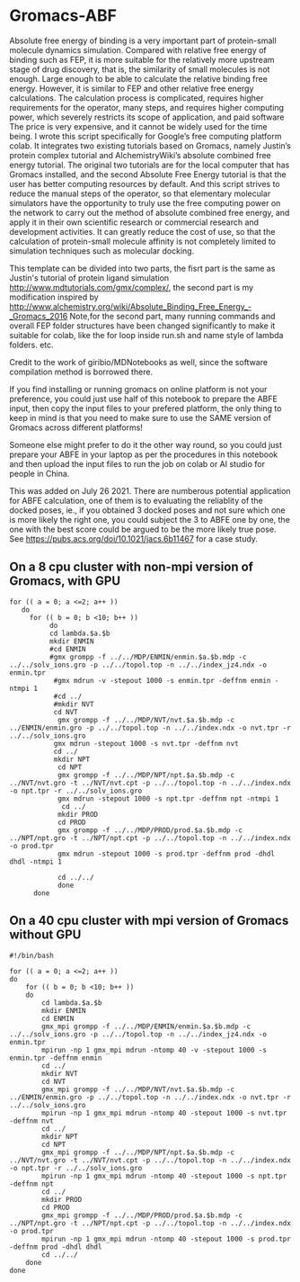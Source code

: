 # Gromacs-ABF
Absolute free energy of binding is a very important part of protein-small molecule dynamics simulation. Compared with relative free energy of binding such as FEP, it is more suitable for the relatively more upstream stage of drug discovery, that is, the similarity of small molecules is not enough. Large enough to be able to calculate the relative binding free energy. However, it is similar to FEP and other relative free energy calculations. The calculation process is complicated, requires higher requirements for the operator, many steps, and requires higher computing power, which severely restricts its scope of application, and paid software The price is very expensive, and it cannot be widely used for the time being. I wrote this script specifically for Google’s free computing platform colab. It integrates two existing tutorials based on Gromacs, namely Justin’s protein complex tutorial and AlchemistryWiki’s absolute combined free energy tutorial. The original two tutorials are for the local computer that has Gromacs installed, and the second Absolute Free Energy tutorial is that the user has better computing resources by default. And this script strives to reduce the manual steps of the operator, so that elementary molecular simulators have the opportunity to truly use the free computing power on the network to carry out the method of absolute combined free energy, and apply it in their own scientific research or commercial research and development activities. It can greatly reduce the cost of use, so that the calculation of protein-small molecule affinity is not completely limited to simulation techniques such as molecular docking.


This template can be divided into two parts, the fisrt part is the same as Justin's tutorial of protein ligand simulation http://www.mdtutorials.com/gmx/complex/, the second part is my modification inspired by http://www.alchemistry.org/wiki/Absolute_Binding_Free_Energy_-_Gromacs_2016 Note,for the second part, many running commands and overall FEP folder structures have been changed significantly to make it suitable for colab, like the for loop inside run.sh and name style of lambda folders. etc.

Credit to the work of giribio/MDNotebooks as well, since the software compilation method is borrowed there.

If you find installing or running gromacs on online platform is not your preference, you could just use half of this notebook to prepare the ABFE input, then copy the input files to your prefered platform, the only thing to keep in mind is that you need to make sure to use the SAME version of Gromacs across different platforms!

Someone else might prefer to do it the other way round, so you could just prepare your ABFE in your laptop as per the procedures in this notebook and then upload the input files to run the job on colab or AI studio for people in China.

This was added on July 26 2021. There are numberous potential application for ABFE calculation, one of them is to evaluating the reliablity of the docked poses, ie., if you obtained 3 docked poses and not sure which one is more likely the right one, you could subject the 3 to ABFE one by one, the one with the best score could be argued to be the more likely true pose. See https://pubs.acs.org/doi/10.1021/jacs.6b11467 for a case study.

## On a 8 cpu cluster with non-mpi version of Gromacs, with GPU
```
for (( a = 0; a <=2; a++ ))
   do
     for (( b = 0; b <10; b++ ))
          do
          cd lambda.$a.$b
          mkdir ENMIN
          #cd ENMIN
          #gmx grompp -f ../../MDP/ENMIN/enmin.$a.$b.mdp -c ../../solv_ions.gro -p ../../topol.top -n ../../index_jz4.ndx -o enmin.tpr
           #gmx mdrun -v -stepout 1000 -s enmin.tpr -deffnm enmin -ntmpi 1
           #cd ../
           #mkdir NVT
           cd NVT
            gmx grompp -f ../../MDP/NVT/nvt.$a.$b.mdp -c ../ENMIN/enmin.gro -p ../../topol.top -n ../../index.ndx -o nvt.tpr -r ../../solv_ions.gro
           gmx mdrun -stepout 1000 -s nvt.tpr -deffnm nvt
           cd ../
           mkdir NPT
            cd NPT
            gmx grompp -f ../../MDP/NPT/npt.$a.$b.mdp -c ../NVT/nvt.gro -t ../NVT/nvt.cpt -p ../../topol.top -n ../../index.ndx -o npt.tpr -r ../../solv_ions.gro
            gmx mdrun -stepout 1000 -s npt.tpr -deffnm npt -ntmpi 1
             cd ../
            mkdir PROD
            cd PROD 
            gmx grompp -f ../../MDP/PROD/prod.$a.$b.mdp -c ../NPT/npt.gro -t ../NPT/npt.cpt -p ../../topol.top -n ../../index.ndx -o prod.tpr
            gmx mdrun -stepout 1000 -s prod.tpr -deffnm prod -dhdl dhdl -ntmpi 1

            cd ../../
            done
      done
```

## On a 40 cpu cluster with mpi version of Gromacs without GPU

```
#!/bin/bash

for (( a = 0; a <=2; a++ ))
do
    for (( b = 0; b <10; b++ ))
    do
        cd lambda.$a.$b
        mkdir ENMIN
        cd ENMIN
        gmx_mpi grompp -f ../../MDP/ENMIN/enmin.$a.$b.mdp -c ../../solv_ions.gro -p ../../topol.top -n ../../index_jz4.ndx -o enmin.tpr
        mpirun -np 1 gmx_mpi mdrun -ntomp 40 -v -stepout 1000 -s enmin.tpr -deffnm enmin
        cd ../
        mkdir NVT
        cd NVT
        gmx_mpi grompp -f ../../MDP/NVT/nvt.$a.$b.mdp -c ../ENMIN/enmin.gro -p ../../topol.top -n ../../index.ndx -o nvt.tpr -r ../../solv_ions.gro
        mpirun -np 1 gmx_mpi mdrun -ntomp 40 -stepout 1000 -s nvt.tpr -deffnm nvt
        cd ../
        mkdir NPT
        cd NPT
        gmx_mpi grompp -f ../../MDP/NPT/npt.$a.$b.mdp -c ../NVT/nvt.gro -t ../NVT/nvt.cpt -p ../../topol.top -n ../../index.ndx -o npt.tpr -r ../../solv_ions.gro
        mpirun -np 1 gmx_mpi mdrun -ntomp 40 -stepout 1000 -s npt.tpr -deffnm npt
        cd ../
        mkdir PROD
        cd PROD
        gmx_mpi grompp -f ../../MDP/PROD/prod.$a.$b.mdp -c ../NPT/npt.gro -t ../NPT/npt.cpt -p ../../topol.top -n ../../index.ndx -o prod.tpr
        mpirun -np 1 gmx_mpi mdrun -ntomp 40 -stepout 1000 -s prod.tpr -deffnm prod -dhdl dhdl
        cd ../../
    done
done

```
